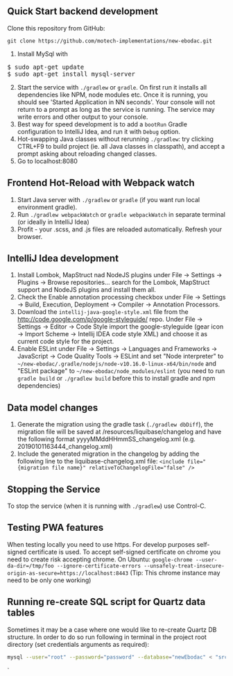 ## Quick Start backend development
Clone this repository from GitHub:
 ```shell
 git clone https://github.com/motech-implementations/new-ebodac.git
 ```
1. Install MySql with
<pre>
$ sudo apt-get update
$ sudo apt-get install mysql-server
</pre>

2. Start the service with `./gradlew` or `gradle`. On first run it installs all 
dependencies like NPM, node modules etc. Once it is running, you should see 'Started Application in NN seconds'. 
Your console will not return to a prompt as long as the service is running. 
The service may write errors and other output to your console.
3. Best way for speed development is to add a `bootRun` Gradle configuration to IntelliJ Idea, and
run it with `Debug` option.
4. Hot-swapping Java classes without rerunning `./gradlew`: try clicking CTRL+F9 to build project (ie. all Java classes in classpath),
and accept a prompt asking about reloading changed classes.
5. Go to localhost:8080

## Frontend Hot-Reload with Webpack watch
1. Start Java server with `./gradlew` or `gradle` (if you want run local environment gradle).
2. Run `./gradlew webpackWatch` or `gradle webpackWatch` in separate terminal (or ideally in IntelliJ Idea)
3. Profit - your .scss, and .js files are reloaded automatically. Refresh your browser.

## IntelliJ Idea development
1. Install Lombok, MapStruct nad NodeJS plugins under File -> Settings -> Plugins -> Browse repositories... search for the Lombok, MapStruct support and NodeJS plugins and install them all.
2. Check the Enable annotation processing checkbox under File -> Settings -> Build, Execution, Deployment -> Compiler -> Annotation Processors.
3. Download the `intellij-java-google-style.xml` file from the http://code.google.com/p/google-styleguide/ repo. 
Under File -> Settings -> Editor -> Code Style import the google-styleguide (gear icon -> Import Scheme -> Intellij IDEA code style XML) and choose it as current code style for the project.
4. Enable ESLint under File -> Settings -> Languages and Frameworks -> JavaScript -> Code Quality Tools -> ESLint and set "Node interpreter" to `~/new-ebodac/.gradle/nodejs/node-v10.16.0-linux-x64/bin/node` and "ESLint package" to `~/new-ebodac/node_modules/eslint`
(you need to run `gradle build` or `./gradlew build` before this to install gradle and npm dependencies)

## Data model changes
1. Generate the migration using the gradle task (`./gradlew dbDiff`), the migration file will be saved at /resources/liquibase/changelog and have the following format yyyyMMddHHmmSS_changelog.xml (e.g. 20190101163444_changelog.xml)
2. Include the generated migration in the changelog by adding the following line to the liquibase-changelog.xml file: `<include file="{migration file name}" relativeToChangelogFile="false" />`

## Stopping the Service
To stop the service (when it is running with `./gradlew`) use Control-C.

## Testing PWA features
When testing locally you need to use https. For develop purposes self-signed certificate is used.
To accept self-signed certificate on chrome you need to create risk accepting chrome. 
On Ubuntu: `google-chrome --user-da-dir=/tmp/foo --ignore-certificate-errors --unsafely-treat-insecure-origin-as-secure=https://localhost:8443`
(Tip: This chrome instance may need to be only one working)

## Running re-create SQL script for Quartz data tables
Sometimes it may be a case where one would like to re-create Quartz DB structure. In order to do so run following in terminal in the project root directory (set credentials arguments as required):
```bash
mysql --user="root" --password="password" --database="newEbodac" < "src/main/resources/recreate_quartz_mysql.sql"
```
`
